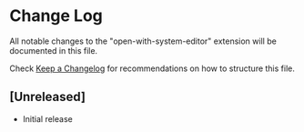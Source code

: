 # Change Log

All notable changes to the "open-with-system-editor" extension will be documented in this file.

Check [Keep a Changelog](http://keepachangelog.com/) for recommendations on how to structure this file.

## [Unreleased]

- Initial release